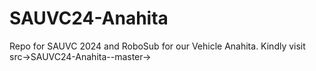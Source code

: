 # SAUVC24-Anahita
Repo for SAUVC 2024 and RoboSub for our Vehicle Anahita.
Kindly visit src->SAUVC24-Anahita--master->
